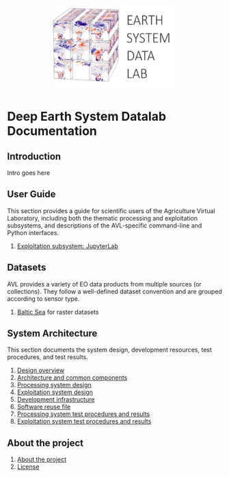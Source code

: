<p align="center">
    <img src="img/logo.png" alt="DeepESDL Logo" style="height: 200px; width:300px;"/>
</p>

# Deep Earth System Datalab Documentation

## Introduction

Intro goes here



## User Guide

This section provides a guide for scientific users of the Agriculture Virtual
Laboratory, including both the thematic processing and exploitation subsystems,
and descriptions of the AVL-specific command-line and Python interfaces.

1.  [Exploitation subsystem: JupyterLab](guide/user-guide.md)


## Datasets

AVL provides a variety of EO data products from multiple sources (or
collections). They follow a well-defined dataset convention and are grouped
according to sensor type.

1.  [Baltic Sea](datasets/baltic-sea.md) for raster datasets


## System Architecture

This section documents the system design, development resources, test
procedures, and test results.

1.  [Design overview](design/index.md)
2.  [Architecture and common components](design/common.md)
3.  [Processing system design](design/processing/index.md)
4.  [Exploitation system design](design/exploitation/index.md)
5.  [Development infrastructure](design/development.md)
6.  [Software reuse file](design/reuse.md)
7.  [Processing system test procedures and results](design/testing/processing.md)
8.  [Exploitation system test procedures and results](design/testing/exploitation.md)

## About the project

1.  [About the project](about/index.md)
2.  [License](about/license.md)